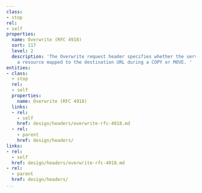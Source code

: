 ```yaml
---
class:
- stop
rel:
- self
properties:
  name: Overwrite (RFC 4918)
  sort: 117
  level: 2
  description: 'The Overwrite request header specifies whether the server should overwrite
    a resource mapped to the destination URL during a COPY or MOVE. '
entities:
- class:
  - stop
  rel:
  - self
  properties:
    name: Overwrite (RFC 4918)
  links:
  - rel:
    - self
    href: design/headers/overwrite-rfc-4918.md
  - rel:
    - parent
    href: design/headers/
links:
- rel:
  - self
  href: design/headers/overwrite-rfc-4918.md
- rel:
  - parent
  href: design/headers/
...
```


